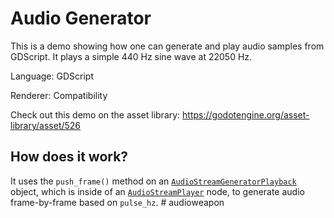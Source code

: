 # Audio Generator

This is a demo showing how one can generate and
play audio samples from GDScript.
It plays a simple 440 Hz sine wave at 22050 Hz.

Language: GDScript

Renderer: Compatibility

Check out this demo on the asset library: https://godotengine.org/asset-library/asset/526

## How does it work?

It uses the `push_frame()` method on an [`AudioStreamGeneratorPlayback`](https://docs.godotengine.org/en/latest/classes/class_audiostreamgeneratorplayback.html)
object, which is inside of an
[`AudioStreamPlayer`](https://docs.godotengine.org/en/latest/classes/class_audiostreamplayer.html)
node, to generate audio frame-by-frame based on `pulse_hz`.
#   a u d i o w e a p o n  
 